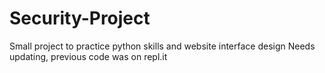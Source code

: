 # Security-Project
Small project to practice python skills and website interface design
Needs updating, previous code was on repl.it
